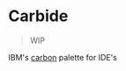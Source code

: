 # Carbide

> WIP

IBM's [carbon](https://www.ibm.com/design/language/color/#specifications) palette
for IDE's


